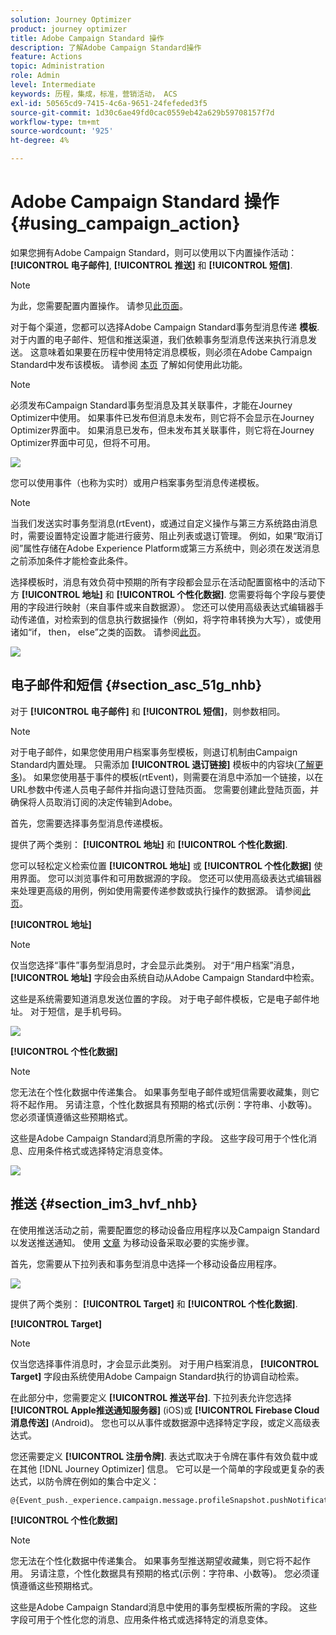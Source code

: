 ```yaml
---
solution: Journey Optimizer
product: journey optimizer
title: Adobe Campaign Standard 操作
description: 了解Adobe Campaign Standard操作
feature: Actions
topic: Administration
role: Admin
level: Intermediate
keywords: 历程，集成，标准，营销活动， ACS
exl-id: 50565cd9-7415-4c6a-9651-24fefeded3f5
source-git-commit: 1d30c6ae49fd0cac0559eb42a629b59708157f7d
workflow-type: tm+mt
source-wordcount: '925'
ht-degree: 4%

---
```


# Adobe Campaign Standard 操作 {#using_campaign_action}

如果您拥有Adobe Campaign Standard，则可以使用以下内置操作活动： **[!UICONTROL 电子邮件]**, **[!UICONTROL 推送]** 和 **[!UICONTROL 短信]**.

>[!NOTE]
>
>为此，您需要配置内置操作。 请参见[此页面](../action/acs-action.md)。

对于每个渠道，您都可以选择Adobe Campaign Standard事务型消息传递 **模板**. 对于内置的电子邮件、短信和推送渠道，我们依赖事务型消息传送来执行消息发送。 这意味着如果要在历程中使用特定消息模板，则必须在Adobe Campaign Standard中发布该模板。 请参阅 [本页](https://experienceleague.adobe.com/docs/campaign-standard/using/communication-channels/transactional-messaging/getting-started-with-transactional-msg.html?lang=zh-Hans) 了解如何使用此功能。

>[!NOTE]
>
>必须发布Campaign Standard事务型消息及其关联事件，才能在Journey Optimizer中使用。 如果事件已发布但消息未发布，则它将不会显示在Journey Optimizer界面中。 如果消息已发布，但未发布其关联事件，则它将在Journey Optimizer界面中可见，但将不可用。

![](assets/journey59.png)

您可以使用事件（也称为实时）或用户档案事务型消息传递模板。

>[!NOTE]
>
>当我们发送实时事务型消息(rtEvent)，或通过自定义操作与第三方系统路由消息时，需要设置特定设置才能进行疲劳、阻止列表或退订管理。 例如，如果“取消订阅”属性存储在Adobe Experience Platform或第三方系统中，则必须在发送消息之前添加条件才能检查此条件。

选择模板时，消息有效负荷中预期的所有字段都会显示在活动配置窗格中的活动下方 **[!UICONTROL 地址]** 和 **[!UICONTROL 个性化数据]**. 您需要将每个字段与要使用的字段进行映射（来自事件或来自数据源）。 您还可以使用高级表达式编辑器手动传递值，对检索到的信息执行数据操作（例如，将字符串转换为大写），或使用诸如“if， then， else”之类的函数。 请参阅[此页](expression/expressionadvanced.md)。

![](assets/journey60.png)

## 电子邮件和短信 {#section_asc_51g_nhb}

对于 **[!UICONTROL 电子邮件]** 和 **[!UICONTROL 短信]**，则参数相同。

>[!NOTE]
>
>对于电子邮件，如果您使用用户档案事务型模板，则退订机制由Campaign Standard内置处理。 只需添加 **[!UICONTROL 退订链接]** 模板中的内容块([了解更多](https://experienceleague.adobe.com/docs/campaign-standard/using/communication-channels/transactional-messaging/getting-started-with-transactional-msg.html?lang=zh-Hans))。 如果您使用基于事件的模板(rtEvent)，则需要在消息中添加一个链接，以在URL参数中传递人员电子邮件并指向退订登陆页面。 您需要创建此登陆页面，并确保将人员取消订阅的决定传输到Adobe。

首先，您需要选择事务型消息传递模板。

提供了两个类别： **[!UICONTROL 地址]** 和 **[!UICONTROL 个性化数据]**.

您可以轻松定义检索位置 **[!UICONTROL 地址]** 或 **[!UICONTROL 个性化数据]** 使用界面。 您可以浏览事件和可用数据源的字段。 您还可以使用高级表达式编辑器来处理更高级的用例，例如使用需要传递参数或执行操作的数据源。 请参阅[此页](expression/expressionadvanced.md)。

**[!UICONTROL 地址]**

>[!NOTE]
>
>仅当您选择“事件”事务型消息时，才会显示此类别。 对于“用户档案”消息， **[!UICONTROL 地址]** 字段会由系统自动从Adobe Campaign Standard中检索。

这些是系统需要知道消息发送位置的字段。 对于电子邮件模板，它是电子邮件地址。 对于短信，是手机号码。

![](assets/journey61.png)

**[!UICONTROL 个性化数据]**

>[!NOTE]
>
>您无法在个性化数据中传递集合。 如果事务型电子邮件或短信需要收藏集，则它将不起作用。 另请注意，个性化数据具有预期的格式(示例：字符串、小数等)。 您必须谨慎遵循这些预期格式。

这些是Adobe Campaign Standard消息所需的字段。 这些字段可用于个性化消息、应用条件格式或选择特定消息变体。

![](assets/journey62.png)

## 推送 {#section_im3_hvf_nhb}

在使用推送活动之前，需要配置您的移动设备应用程序以及Campaign Standard以发送推送通知。 使用 [文章](https://helpx.adobe.com/cn/campaign/kb/integrate-mobile-sdk.html) 为移动设备采取必要的实施步骤。

首先，您需要从下拉列表和事务型消息中选择一个移动设备应用程序。

![](assets/journey62bis.png)

提供了两个类别： **[!UICONTROL Target]** 和 **[!UICONTROL 个性化数据]**.

**[!UICONTROL Target]**

>[!NOTE]
>
>仅当您选择事件消息时，才会显示此类别。 对于用户档案消息， **[!UICONTROL Target]** 字段由系统使用Adobe Campaign Standard执行的协调自动检索。

在此部分中，您需要定义 **[!UICONTROL 推送平台]**. 下拉列表允许您选择 **[!UICONTROL Apple推送通知服务器]** (iOS)或 **[!UICONTROL Firebase Cloud消息传送]** (Android)。 您也可以从事件或数据源中选择特定字段，或定义高级表达式。

您还需要定义 **[!UICONTROL 注册令牌]**. 表达式取决于令牌在事件有效负载中或在其他 [!DNL Journey Optimizer] 信息。 它可以是一个简单的字段或更复杂的表达式，以防令牌在例如的集合中定义：

```
@{Event_push._experience.campaign.message.profileSnapshot.pushNotificationTokens.first().token}
```

**[!UICONTROL 个性化数据]**

>[!NOTE]
>
>您无法在个性化数据中传递集合。 如果事务型推送期望收藏集，则它将不起作用。 另请注意，个性化数据具有预期的格式(示例：字符串、小数等)。 您必须谨慎遵循这些预期格式。

这些是Adobe Campaign Standard消息中使用的事务型模板所需的字段。 这些字段可用于个性化您的消息、应用条件格式或选择特定的消息变体。

